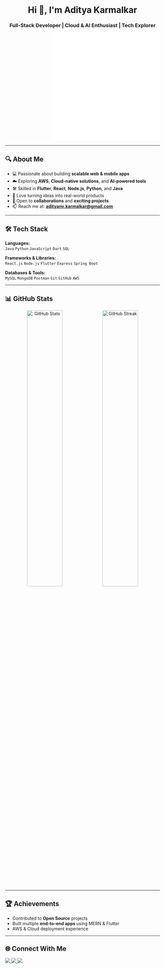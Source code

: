 <h1 align="center">Hi 👋, I'm Aditya Karmalkar</h1>
<h3 align="center">Full-Stack Developer | Cloud & AI Enthusiast | Tech Explorer</h3>
<p align="right">
  <iframe src=["https://app.lottiefiles.com/animation/db772e20-6318-47fa-a0e3-724909b0119d"] width="350" height="350" style="border:none;"></iframe>
</p>

---

## 🔍 About Me

- 💻 Passionate about building **scalable web & mobile apps**  
- ☁️ Exploring **AWS**, **Cloud-native solutions**, and **AI-powered tools**  
- 🛠 Skilled in **Flutter**, **React**, **Node.js**, **Python**, and **Java**  
- 🚀 Love turning ideas into real-world products  
- 🤝 Open to **collaborations** and **exciting projects**  
- 📫 Reach me at: **[adityanv.karmalkar@gmail.com](mailto:adityanv.karmalkar@gmail.com)**

---

## 🛠️ Tech Stack

**Languages:**  
`Java` `Python` `JavaScript` `Dart` `SQL`

**Frameworks & Libraries:**  
`React.js` `Node.js` `Flutter` `Express` `Spring Boot`

**Databases & Tools:**  
`MySQL` `MongoDB` `Postman` `Git` `GitHub` `AWS`

---

## 📊 GitHub Stats

<p align="center">
<img src="https://github-readme-stats.vercel.app/api?username=Aditya-Karmalkar&show_icons=true&theme=tokyonight" alt="GitHub Stats" width="48%">
<img src="https://github-readme-streak-stats.herokuapp.com/?user=Aditya-Karmalkar&theme=tokyonight" alt="GitHub Streak" width="48%">
</p>

---

## 🏆 Achievements

- Contributed to **Open Source** projects  
- Built multiple **end-to-end apps** using MERN & Flutter  
- AWS & Cloud deployment experience  

---

## 🌐 Connect With Me

<p align="left">
<a href="https://linkedin.com/in/aditya-karmalkar" target="_blank">
<img src="https://img.shields.io/badge/LinkedIn-blue?style=for-the-badge&logo=linkedin" />
</a>
<a href="mailto:your.email@example.com">
<img src="https://img.shields.io/badge/Email-red?style=for-the-badge&logo=gmail" />
</a>
<a href="https://github.com/Aditya-Karmalkar" target="_blank">
<img src="https://img.shields.io/badge/GitHub-black?style=for-the-badge&logo=github" />
</a>
</p>
